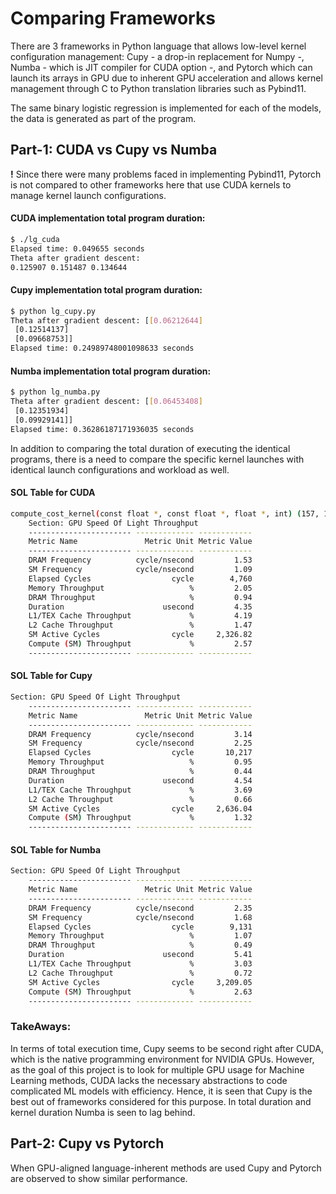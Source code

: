 # Comparing Frameworks

There are 3 frameworks in Python language that allows low-level kernel configuration management: Cupy - a drop-in replacement for Numpy -, Numba - which is JIT compiler for CUDA option -, and Pytorch which can launch its arrays in GPU due to inherent GPU acceleration and allows kernel management through C to Python translation libraries such as Pybind11.

The same binary logistic regression is implemented for each of the models, the data is generated as part of the program.

## Part-1: CUDA vs Cupy vs Numba
**!** Since there were many problems faced in implementing Pybind11, Pytorch is not compared to other frameworks here that use CUDA kernels to manage kernel launch configurations.

#### CUDA implementation total program duration:
```sh
$ ./lg_cuda
Elapsed time: 0.049655 seconds
Theta after gradient descent:
0.125907 0.151487 0.134644
```
#### Cupy implementation total program duration:
```sh
$ python lg_cupy.py
Theta after gradient descent: [[0.06212644]
 [0.12514137]
 [0.09668753]]
Elapsed time: 0.24989748001098633 seconds
```
#### Numba implementation total program duration:
```sh
$ python lg_numba.py
Theta after gradient descent: [[0.06453408]
 [0.12351934]
 [0.09929141]]
Elapsed time: 0.36286187171936035 seconds
```
In addition to comparing the total duration of executing the identical programs, there is a need to compare the specific kernel launches with identical launch configurations and workload as well. 

#### SOL Table for CUDA
```sh
compute_cost_kernel(const float *, const float *, float *, int) (157, 1, 1)x(64, 1, 1), Context 1, Stream 7, Device 6, CC 8.0
    Section: GPU Speed Of Light Throughput
    ----------------------- ------------- ------------
    Metric Name               Metric Unit Metric Value
    ----------------------- ------------- ------------
    DRAM Frequency          cycle/nsecond         1.53
    SM Frequency            cycle/nsecond         1.09
    Elapsed Cycles                  cycle        4,760
    Memory Throughput                   %         2.05
    DRAM Throughput                     %         0.94
    Duration                      usecond         4.35
    L1/TEX Cache Throughput             %         4.19
    L2 Cache Throughput                 %         1.47
    SM Active Cycles                cycle     2,326.82
    Compute (SM) Throughput             %         2.57
    ----------------------- ------------- ------------
```

#### SOL Table for Cupy
```sh
Section: GPU Speed Of Light Throughput
    ----------------------- ------------- ------------
    Metric Name               Metric Unit Metric Value
    ----------------------- ------------- ------------
    DRAM Frequency          cycle/nsecond         3.14
    SM Frequency            cycle/nsecond         2.25
    Elapsed Cycles                  cycle       10,217
    Memory Throughput                   %         0.95
    DRAM Throughput                     %         0.44
    Duration                      usecond         4.54
    L1/TEX Cache Throughput             %         3.69
    L2 Cache Throughput                 %         0.66
    SM Active Cycles                cycle     2,636.04
    Compute (SM) Throughput             %         1.32
    ----------------------- ------------- ------------
```
#### SOL Table for Numba
```sh
Section: GPU Speed Of Light Throughput
    ----------------------- ------------- ------------
    Metric Name               Metric Unit Metric Value
    ----------------------- ------------- ------------
    DRAM Frequency          cycle/nsecond         2.35
    SM Frequency            cycle/nsecond         1.68
    Elapsed Cycles                  cycle        9,131
    Memory Throughput                   %         1.07
    DRAM Throughput                     %         0.49
    Duration                      usecond         5.41
    L1/TEX Cache Throughput             %         3.03
    L2 Cache Throughput                 %         0.72
    SM Active Cycles                cycle     3,209.05
    Compute (SM) Throughput             %         2.63
    ----------------------- ------------- ------------
```

### TakeAways:
In terms of total execution time, Cupy seems to be second right after CUDA, which is the native programming environment for NVIDIA GPUs. However, as the goal of this project is to look for multiple GPU usage for Machine Learning methods, CUDA lacks the necessary abstractions to code complicated ML models with efficiency. Hence, it is seen that Cupy is the best out of frameworks considered for this purpose. In total duration and kernel duration Numba is seen to lag behind.  

## Part-2: Cupy vs Pytorch
When GPU-aligned language-inherent methods are used Cupy and Pytorch are observed to show similar performance.

